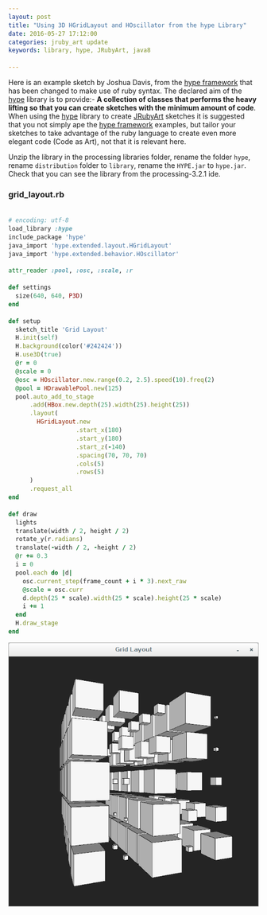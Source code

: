 ```yaml
---
layout: post
title: "Using 3D HGridLayout and HOscillator from the hype Library"
date: 2016-05-27 17:12:00
categories: jruby_art update
keywords: library, hype, JRubyArt, java8

---
```


Here is an example sketch by Joshua Davis, from the [hype framework][hype_framework] that has been changed to make use of ruby syntax.
The declared aim of the [hype][hype_library] library is to provide:-
__A collection of classes that performs the heavy lifting so that you can create sketches with the minimum amount of code__. When using the [hype][hype_library] library to create [JRubyArt][jruby_art] sketches it is suggested that you not simply ape the [hype framework][hype_framework] examples, but tailor your sketches to take advantage of the ruby language to create even more elegant code (Code as Art), not that it is relevant here. 

Unzip the library in the processing libraries folder, rename the folder `hype`, rename `distribution` folder to `library`, rename the `HYPE.jar` to `hype.jar`. Check that you can see the library from the processing-3.2.1 ide.  

### grid_layout.rb ###

```ruby

# encoding: utf-8
load_library :hype
include_package 'hype'
java_import 'hype.extended.layout.HGridLayout'
java_import 'hype.extended.behavior.HOscillator'

attr_reader :pool, :osc, :scale, :r

def settings
  size(640, 640, P3D)
end

def setup
  sketch_title 'Grid Layout'
  H.init(self)
  H.background(color('#242424'))
  H.use3D(true)
  @r = 0
  @scale = 0
  @osc = HOscillator.new.range(0.2, 2.5).speed(10).freq(2)
  @pool = HDrawablePool.new(125)
  pool.auto_add_to_stage
      .add(HBox.new.depth(25).width(25).height(25))
      .layout(
        HGridLayout.new
                   .start_x(180)
                   .start_y(180)
                   .start_z(-140)
                   .spacing(70, 70, 70)
                   .cols(5)
                   .rows(5)
      )
      .request_all
end

def draw
  lights
  translate(width / 2, height / 2)
  rotate_y(r.radians)
  translate(-width / 2, -height / 2)
  @r += 0.3
  i = 0
  pool.each do |d|
    osc.current_step(frame_count + i * 3).next_raw
    @scale = osc.curr
    d.depth(25 * scale).width(25 * scale).height(25 * scale)
    i += 1
  end
  H.draw_stage
end

```

<img src="/assets/grid_layout.png" />

[jruby_art]:https://ruby-processing.github.io/JRubyArt/
[hype_library]:https://github.com/hype/HYPE_Processing
[hype_framework]:http://www.hypeframework.org/
